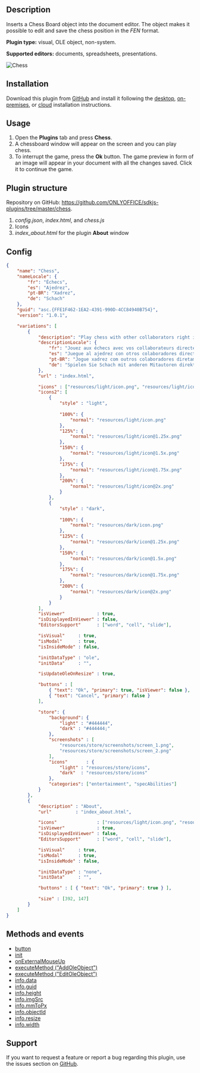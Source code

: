 ## Description

Inserts a Chess Board object into the document editor. The object makes it possible to edit and save the chess position in the *FEN* format.

**Plugin type:** visual, OLE object, non-system.

**Supported editors:** documents, spreadsheets, presentations.

![Chess](/assets/images/plugins/gifs/chess.gif)

## Installation

Download this plugin from [GitHub](https://github.com/ONLYOFFICE/sdkjs-plugins/tree/master/chess) and install it following the [desktop](../../Adding%20plugins/ONLYOFFICE%20Desktop%20Editors/index.md), [on-premises](../../Adding%20plugins/ONLYOFFICE%20Docs%20on-premises/index.md), or [cloud](../../Adding%20plugins/ONLYOFFICE%20Cloud/index.md) installation instructions.

## Usage

1. Open the **Plugins** tab and press **Chess**.
2. A chessboard window will appear on the screen and you can play chess.
3. To interrupt the game, press the **Ok** button. The game preview in form of an image will appear in your document with all the changes saved. Click it to continue the game.

## Plugin structure

Repository on GitHub: <https://github.com/ONLYOFFICE/sdkjs-plugins/tree/master/chess>.

1. *config.json*, *index.html*, and *chess.js*
2. Icons
3. *index\_about.html* for the plugin **About** window

## Config

``` json
{
    "name": "Chess",
    "nameLocale": {
        "fr": "Échecs",
        "es": "Ajedrez",
        "pt-BR": "Xadrez",
        "de": "Schach"
    },
    "guid": "asc.{FFE1F462-1EA2-4391-990D-4CC84940B754}",
    "version": "1.0.1",

    "variations": [
        {
            "description": "Play chess with other collaborators right in the editors. ",
            "descriptionLocale": {
                "fr": "Jouez aux échecs avec vos collaborateurs directement dans les éditeurs.",
                "es": "Juegue al ajedrez con otros colaboradores directamente en los editores.",
                "pt-BR": "Jogue xadrez com outros colaboradores diretamente nos editores.",
                "de": "Spielen Sie Schach mit anderen Mitautoren direkt in den Editoren."
            },
            "url" : "index.html",

            "icons" : ["resources/light/icon.png", "resources/light/icon@2x.png"],
            "icons2": [
                {
                    "style" : "light",
                    
                    "100%": {
                        "normal": "resources/light/icon.png"
                    },
                    "125%": {
                        "normal": "resources/light/icon@1.25x.png"
                    },
                    "150%": {
                        "normal": "resources/light/icon@1.5x.png"
                    },
                    "175%": {
                        "normal": "resources/light/icon@1.75x.png"
                    },
                    "200%": {
                        "normal": "resources/light/icon@2x.png"
                    }
                },
                {
                    "style" : "dark",
                    
                    "100%": {
                        "normal": "resources/dark/icon.png"
                    },
                    "125%": {
                        "normal": "resources/dark/icon@1.25x.png"
                    },
                    "150%": {
                        "normal": "resources/dark/icon@1.5x.png"
                    },
                    "175%": {
                        "normal": "resources/dark/icon@1.75x.png"
                    },
                    "200%": {
                        "normal": "resources/dark/icon@2x.png"
                    }
                }
            ],
            "isViewer"            : true,
            "isDisplayedInViewer" : false,
            "EditorsSupport"      : ["word", "cell", "slide"],

            "isVisual"     : true,
            "isModal"      : true,
            "isInsideMode" : false,

            "initDataType" : "ole",
            "initData"     : "",

            "isUpdateOleOnResize" : true,

            "buttons" : [
                { "text": "Ok", "primary": true, "isViewer": false },
                { "text": "Cancel", "primary": false } 
            ],

            "store": {
                "background": {
                    "light" : "#444444",
                    "dark" : "#444444;"
                },
                "screenshots" : [
                    "resources/store/screenshots/screen_1.png",
                    "resources/store/screenshots/screen_2.png"
                ],
                "icons"       : {
                    "light" : "resources/store/icons",
                    "dark"  : "resources/store/icons"
                },
                "categories": ["entertainment", "specAbilities"]
            }
        },
        {
            "description" : "About",
            "url"         : "index_about.html",

            "icons"               : ["resources/light/icon.png", "resources/light/icon@2x.png"],
            "isViewer"            : true,
            "isDisplayedInViewer" : false,
            "EditorsSupport"      : ["word", "cell", "slide"],

            "isVisual"     : true,
            "isModal"      : true,
            "isInsideMode" : false,

            "initDataType" : "none",
            "initData"     : "",

            "buttons" : [ { "text": "Ok", "primary": true } ],

            "size" : [392, 147]
        }
    ]
}
```

## Methods and events

* [button](/plugin/events/button)
* [init](/plugin/events/init)
* [onExternalMouseUp](/plugin/events/onexternalmouseup)
* [executeMethod ("AddOleObject")](/plugin/executemethod/common/addoleobject)
* [executeMethod ("EditOleObject")](/plugin/executemethod/common/editoleobject)
* [info.data](/plugin/info#data)
* [info.guid](/plugin/info#guid)
* [info.height](/plugin/info#height)
* [info.imgSrc](/plugin/info#imgSrc)
* [info.mmToPx](/plugin/info#mmToPx)
* [info.objectId](/plugin/info#objectId)
* [info.resize](/plugin/info#resize)
* [info.width](/plugin/info#width)

## Support

If you want to request a feature or report a bug regarding this plugin, use the issues section on [GitHub](https://github.com/ONLYOFFICE/sdkjs-plugins/issues).

